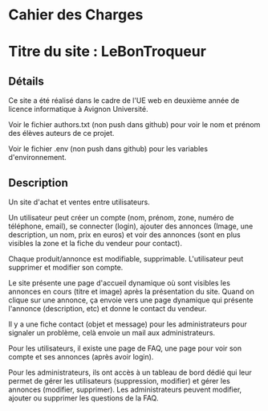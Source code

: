# Cahier des Charges

# Titre du site : LeBonTroqueur

## Détails

Ce site a été réalisé dans le cadre de l'UE web en deuxième année de licence informatique à Avignon Université.

Voir le fichier authors.txt (non push dans github) pour voir le nom et prénom des élèves auteurs de ce projet.

Voir le fichier .env (non push dans github) pour les variables d'environnement.

## Description

Un site d'achat et ventes entre utilisateurs.

Un utilisateur peut créer un compte (nom, prénom, zone, numéro de téléphone, email), se connecter (login), ajouter des annonces (Image, une description, un nom, prix en euros) et voir des annonces (sont en plus visibles la zone et la fiche du vendeur pour contact).

Chaque produit/annonce est modifiable, supprimable. L'utilisateur peut supprimer et modifier son compte.

Le site présente une page d'accueil dynamique où sont visibles les annonces en cours (titre et image) après la présentation du site.
Quand on clique sur une annonce, ça envoie vers une page dynamique qui présente l'annonce (description, etc) et donne le contact du vendeur.

Il y a une fiche contact (objet et message) pour les administrateurs pour signaler un problème, celà envoie un mail aux administrateurs.

Pour les utilisateurs, il existe une page de FAQ, une page pour voir son compte et ses annonces (après avoir login).

Pour les administrateurs, ils ont accès à un tableau de bord dédié qui leur permet de gérer les utilisateurs (suppression, modifier) et gérer les annonces (modifier, supprimer). Les administrateurs peuvent modifier, ajouter ou supprimer les questions de la FAQ.